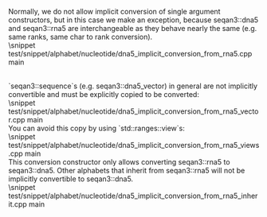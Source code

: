 Normally, we do not allow implicit conversion of single argument constructors, but in this case we make an exception,
because seqan3::dna5 and seqan3::rna5 are interchangeable as they behave nearly the same (e.g. same ranks, same
char to rank conversion).
<br>
\snippet test/snippet/alphabet/nucleotide/dna5_implicit_conversion_from_rna5.cpp main

<br>
`seqan3::sequence`s (e.g. seqan3::dna5_vector) in general are not implicitly convertible and must be explicitly
copied to be converted:
<br>
\snippet test/snippet/alphabet/nucleotide/dna5_implicit_conversion_from_rna5_vector.cpp main

<br>
You can avoid this copy by using `std::ranges::view`s:
<br>
\snippet test/snippet/alphabet/nucleotide/dna5_implicit_conversion_from_rna5_views.cpp main

<br>
This conversion constructor only allows converting seqan3::rna5 to seqan3::dna5. Other alphabets that inherit
from seqan3::rna5 will not be implicitly convertible to seqan3::dna5.
<br>
\snippet test/snippet/alphabet/nucleotide/dna5_implicit_conversion_from_rna5_inherit.cpp main
